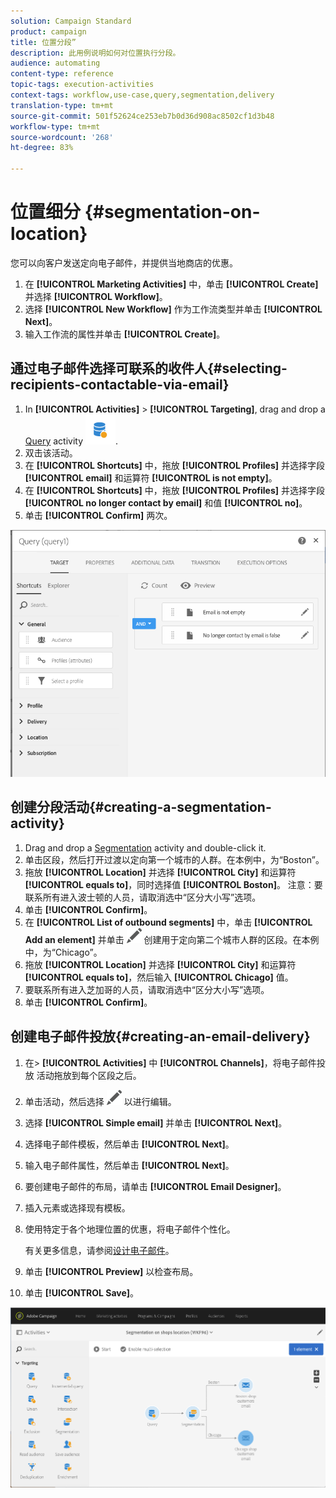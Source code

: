```yaml
---
solution: Campaign Standard
product: campaign
title: 位置分段”
description: 此用例说明如何对位置执行分段。
audience: automating
content-type: reference
topic-tags: execution-activities
context-tags: workflow,use-case,query,segmentation,delivery
translation-type: tm+mt
source-git-commit: 501f52624ce253eb7b0d36d908ac8502cf1d3b48
workflow-type: tm+mt
source-wordcount: '268'
ht-degree: 83%

---
```



# 位置细分 {#segmentation-on-location}

您可以向客户发送定向电子邮件，并提供当地商店的优惠。

1. 在 **[!UICONTROL Marketing Activities]** 中，单击 **[!UICONTROL Create]** 并选择 **[!UICONTROL Workflow]**。
1. 选择 **[!UICONTROL New Workflow]** 作为工作流类型并单击 **[!UICONTROL Next]**。
1. 输入工作流的属性并单击 **[!UICONTROL Create]**。

## 通过电子邮件选择可联系的收件人{#selecting-recipients-contactable-via-email}

1. In **[!UICONTROL Activities]** > **[!UICONTROL Targeting]**, drag and drop a [Query](../../automating/using/query.md) activity ![](assets/query.png).
1. 双击该活动。
1. 在 **[!UICONTROL Shortcuts]** 中，拖放 **[!UICONTROL Profiles]** 并选择字段 **[!UICONTROL email]** 和运算符 **[!UICONTROL is not empty]**。
1. 在 **[!UICONTROL Shortcuts]** 中，拖放 **[!UICONTROL Profiles]** 并选择字段 **[!UICONTROL no longer contact by email]** 和值 **[!UICONTROL no]**。
1. 单击 **[!UICONTROL Confirm]** 两次。

![](assets/wf-complement-query.png)

## 创建分段活动{#creating-a-segmentation-activity}

1. Drag and drop a [Segmentation](../../automating/using/segmentation.md) activity and double-click it.
1. 单击区段，然后打开过渡以定向第一个城市的人群。在本例中，为“Boston”。
1. 拖放 **[!UICONTROL Location]** 并选择 **[!UICONTROL City]** 和运算符 **[!UICONTROL equals to]**，同时选择值 **[!UICONTROL Boston]**。
注意：要联系所有进入波士顿的人员，请取消选中“区分大小写”选项。
1. 单击 **[!UICONTROL Confirm]**。
1. 在 **[!UICONTROL List of outbound segments]** 中，单击 **[!UICONTROL Add an element]** 并单击 ![](assets/edit_darkgrey-24px.png) 创建用于定向第二个城市人群的区段。在本例中，为“Chicago”。
1. 拖放 **[!UICONTROL Location]** 并选择 **[!UICONTROL City]** 和运算符 **[!UICONTROL equals to]**，然后输入 **[!UICONTROL Chicago]** 值。
1. 要联系所有进入芝加哥的人员，请取消选中“区分大小写”选项。
1. 单击 **[!UICONTROL Confirm]**。

## 创建电子邮件投放{#creating-an-email-delivery}

1. 在> **[!UICONTROL Activities]** 中 **[!UICONTROL Channels]**，将电子邮件投放 [](../../automating/using/email-delivery.md) 活动拖放到每个区段之后。
1. 单击活动，然后选择 ![](assets/edit_darkgrey-24px.png) 以进行编辑。
1. 选择 **[!UICONTROL Simple email]** 并单击 **[!UICONTROL Next]**。
1. 选择电子邮件模板，然后单击 **[!UICONTROL Next]**。
1. 输入电子邮件属性，然后单击 **[!UICONTROL Next]**。
1. 要创建电子邮件的布局，请单击 **[!UICONTROL Email Designer]**。
1. 插入元素或选择现有模板。
1. 使用特定于各个地理位置的优惠，将电子邮件个性化。

   有关更多信息，请参阅[设计电子邮件](../../designing/using/designing-from-scratch.md#designing-an-email-content-from-scratch)。

1. 单击 **[!UICONTROL Preview]** 以检查布局。
1. 单击 **[!UICONTROL Save]**。

![](assets/wf-segmentation-location.png)

